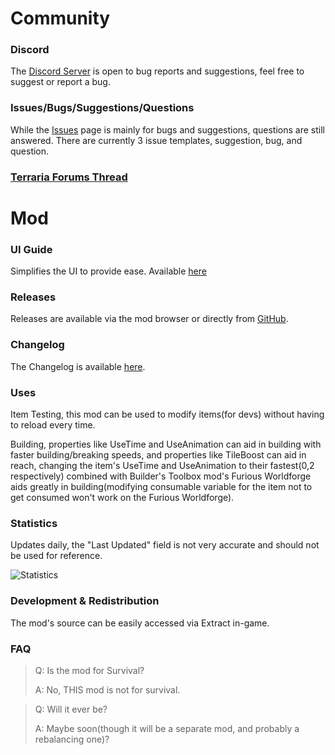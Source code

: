 # Community
### Discord
The [Discord Server](https://discord.gg/UjQWNC2) is open to bug reports and suggestions, feel free to suggest or report a bug.

### Issues/Bugs/Suggestions/Questions
While the [Issues](https://github.com/KryptonIon/ItemModifier/issues) page is mainly for bugs and suggestions, questions are still answered. There are currently 3 issue templates, suggestion, bug, and question.

### [Terraria Forums Thread](https://forums.terraria.org/index.php?threads/item-modifier-mod.79985)

# Mod
### UI Guide
Simplifies the UI to provide ease. Available [here](UI)

### Releases
Releases are available via the mod browser or directly from [GitHub](https://github.com/KryptonIon/ItemModifier/releases).

### Changelog
The Changelog is available [here](Changelog).

### Uses
Item Testing, this mod can be used to modify items(for devs) without having to reload every time.

Building, properties like UseTime and UseAnimation can aid in building with faster building/breaking speeds, and properties like TileBoost can aid in reach, changing the item's UseTime and UseAnimation to their fastest(0,2 respectively) combined with Builder's Toolbox mod's Furious Worldforge aids greatly in building(modifying consumable variable for the item not to get consumed won't work on the Furious Worldforge).

### Statistics
Updates daily, the "Last Updated" field is not very accurate and should not be used for reference.

![Statistics](http://javid.ddns.net/tModLoader/widget/widgetimage/ItemModifier.png)

### Development & Redistribution
The mod's source can be easily accessed via Extract in-game.

### FAQ
>Q: Is the mod for Survival?
>
>A: No, THIS mod is not for survival.

>Q: Will it ever be?
>
>A: Maybe soon(though it will be a separate mod, and probably a rebalancing one)?